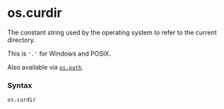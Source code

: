 # os.curdir

The constant string used by the operating system to refer to the current directory.

This is `'.'` for Windows and POSIX.

Also available via [`os.path`](/modules/os/path/).

### Syntax

```python
os.curdir
```